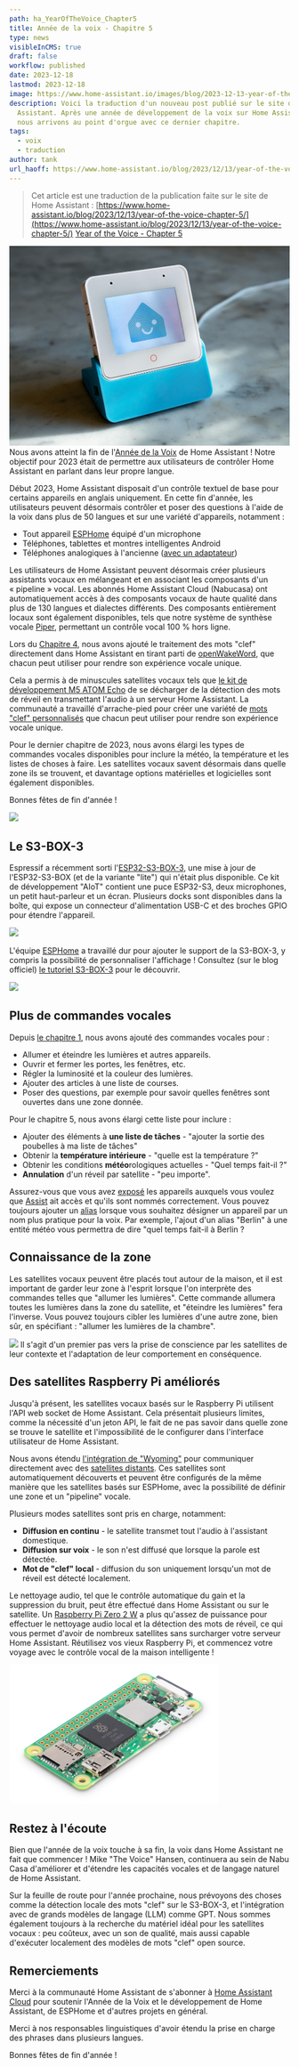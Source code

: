 ```yaml
---
path: ha_YearOfTheVoice_Chapter5
title: Année de la voix - Chapitre 5
type: news
visibleInCMS: true
draft: false
workflow: published
date: 2023-12-18
lastmod: 2023-12-18
image: https://www.home-assistant.io/images/blog/2023-12-13-year-of-the-voice-chapter-5/social.png
description: Voici la traduction d'un nouveau post publié sur le site de Home
  Assistant. Après une année de développement de la voix sur Home Assistant,
  nous arrivons au point d'orgue avec ce dernier chapitre.
tags:
  - voix
  - traduction
author: tank
url_haoff: https://www.home-assistant.io/blog/2023/12/13/year-of-the-voice-chapter-5/
---
```

> Cet article est une traduction de la publication faite sur le site de Home Assistant : [https://www.home-assistant.io/blog/2023/12/13/year-of-the-voice-chapter-5/](https://www.home-assistant.io/blog/2023/12/13/year-of-the-voice-chapter-5/)
> [Year of the Voice - Chapter 5](https://www.home-assistant.io/blog/2023/12/13/year-of-the-voice-chapter-5/)

![](content/news/ha_yearofthevoice_chapter5/img/social.png)
Nous avons atteint la fin de l'[Année de la Voix](https://www.home-assistant.io/blog/2022/12/20/year-of-voice/) de Home Assistant ! Notre objectif pour 2023 était de permettre aux utilisateurs de contrôler Home Assistant en parlant dans leur propre langue.

Début 2023, Home Assistant disposait d'un contrôle textuel de base pour certains appareils en anglais uniquement. En cette fin d'année, les utilisateurs peuvent désormais contrôler et poser des questions à l'aide de la voix dans plus de 50 langues et sur une variété d'appareils, notamment :

- Tout appareil [ESPHome](https://esphome.io/) équipé d'un microphone
- Téléphones, tablettes et montres intelligentes Android
- Téléphones analogiques à l'ancienne ([avec un adaptateur](https://www.home-assistant.io/voice_control/worlds-most-private-voice-assistant/))

Les utilisateurs de Home Assistant peuvent désormais créer plusieurs assistants vocaux en mélangeant et en associant les composants d'un « pipeline » vocal. Les abonnés Home Assistant Cloud (Nabucasa) ont automatiquement accès à des composants vocaux de haute qualité dans plus de 130 langues et dialectes différents. Des composants entièrement locaux sont également disponibles, tels que notre système de synthèse vocale [Piper](https://github.com/rhasspy/piper/), permettant un contrôle vocal 100 % hors ligne.

Lors du [Chapitre 4](https://www.home-assistant.io/blog/2023/10/20/year-of-the-voice-chapter-4/), nous avons ajouté le traitement des mots "clef" directement dans Home Assistant en tirant parti de [openWakeWord](https://github.com/dscripka/openWakeWord), que chacun peut utiliser pour rendre son expérience vocale unique.

Cela a permis à de minuscules satellites vocaux tels que [le kit de développement M5 ATOM Echo](https://www.home-assistant.io/voice_control/thirteen-usd-voice-remote/) de se décharger de la détection des mots de réveil en transmettant l'audio à un serveur Home Assistant. La communauté a travaillé d'arrache-pied pour créer une variété de [mots "clef" personnalisés](https://github.com/fwartner/home-assistant-wakewords-collection) que chacun peut utiliser pour rendre son expérience vocale unique.

Pour le dernier chapitre de 2023, nous avons élargi les types de commandes vocales disponibles pour inclure la météo, la température et les listes de choses à faire. Les satellites vocaux savent désormais dans quelle zone ils se trouvent, et davantage options matérielles et logicielles sont également disponibles.

Bonnes fêtes de fin d'année !

[![](https://markdown-videos-api.jorgenkh.no/youtube/erf7HqTwCGs)](https://youtu.be/erf7HqTwCGs)

## Le S3-BOX-3

Espressif a récemment sorti l'[ESP32-S3-BOX-3](https://www.espressif.com/en/news/ESP32-S3-BOX-3), une mise à jour de l'ESP32-S3-BOX (et de la variante "lite") qui n'était plus disponible. Ce kit de développement "AIoT" contient une puce ESP32-S3, deux microphones, un petit haut-parleur et un écran. Plusieurs docks sont disponibles dans la boîte, qui expose un connecteur d'alimentation USB-C et des broches GPIO pour étendre l'appareil.

[![](https://markdown-videos-api.jorgenkh.no/youtube/73QhFefsbbc)](https://youtu.be/73QhFefsbbc)

L'équipe [ESPHome](https://esphome.io/) a travaillé dur pour ajouter le support de la S3-BOX-3, y compris la possibilité de personnaliser l'affichage ! Consultez (sur le blog officiel) [le tutoriel S3-BOX-3](https://www.home-assistant.io/voice_control/s3_box_voice_assistant/) pour le découvrir.

[![](https://markdown-videos-api.jorgenkh.no/youtube/HQQfaXTbhvc)](https://youtu.be/HQQfaXTbhvc)

## Plus de commandes vocales

Depuis [le chapitre 1](https://www.home-assistant.io/blog/2023/01/26/year-of-the-voice-chapter-1/), nous avons ajouté des commandes vocales pour :

- Allumer et éteindre les lumières et autres appareils.
- Ouvrir et fermer les portes, les fenêtres, etc.
- Régler la luminosité et la couleur des lumières.
- Ajouter des articles à une liste de courses.
- Poser des questions, par exemple pour savoir quelles fenêtres sont ouvertes dans une zone donnée.

Pour le chapitre 5, nous avons élargi cette liste pour inclure :

- Ajouter des éléments à **une liste de tâches** - "ajouter la sortie des poubelles à ma liste de tâches"
- Obtenir la **température intérieure** - "quelle est la température ?"
- Obtenir les conditions **météo**rologiques actuelles - "Quel temps fait-il ?"
- **Annulation** d'un réveil par satellite - "peu importe".

Assurez-vous que vous avez [exposé](https://www.home-assistant.io/voice_control/voice_remote_expose_devices/) les appareils auxquels vous voulez que [Assist](https://www.home-assistant.io/voice_control/) ait accès et qu'ils sont nommés correctement. Vous pouvez toujours ajouter un [alias](https://www.home-assistant.io/voice_control/aliases) lorsque vous souhaitez désigner un appareil par un nom plus pratique pour la voix. Par exemple, l'ajout d'un alias "Berlin" à une entité météo vous permettra de dire "quel temps fait-il à Berlin ?

## Connaissance de la zone

Les satellites vocaux peuvent être placés tout autour de la maison, et il est important de garder leur zone à l'esprit lorsque l'on interprète des commandes telles que "allumer les lumières". Cette commande allumera toutes les lumières dans la zone du satellite, et "éteindre les lumières" fera l'inverse. Vous pouvez toujours cibler les lumières d'une autre zone, bien sûr, en spécifiant : "allumer les lumières de la chambre".

![](https://markdown-videos-api.jorgenkh.no/youtube/pvEe0kVWFNE) Il s'agit d'un premier pas vers la prise de conscience par les satellites de leur contexte et l'adaptation de leur comportement en conséquence.

## Des satellites Raspberry Pi améliorés

Jusqu'à présent, les satellites vocaux basés sur le Raspberry Pi utilisent l'API web socket de Home Assistant. Cela présentait plusieurs limites, comme la nécessité d'un jeton API, le fait de ne pas savoir dans quelle zone se trouve le satellite et l'impossibilité de le configurer dans l'interface utilisateur de Home Assistant.

Nous avons étendu [l'intégration de "Wyoming"](https://github.com/rhasspy/wyoming) pour communiquer directement avec des [satellites distants](https://github.com/rhasspy/wyoming-satellite). Ces satellites sont automatiquement découverts et peuvent être configurés de la même manière que les satellites basés sur ESPHome, avec la possibilité de définir une zone et un "pipeline" vocale.

Plusieurs modes satellites sont pris en charge, notamment:

- **Diffusion en continu** - le satellite transmet tout l'audio à l'assistant domestique.
- **Diffusion sur voix** - le son n'est diffusé que lorsque la parole est détectée.
- **Mot de "clef" local** - diffusion du son uniquement lorsqu'un mot de réveil est détecté localement.

Le nettoyage audio, tel que le contrôle automatique du gain et la suppression du bruit, peut être effectué dans Home Assistant ou sur le satellite. Un [Raspberry Pi Zero 2 W](https://www.raspberrypi.com/products/raspberry-pi-zero-2-w/) a plus qu'assez de puissance pour effectuer le nettoyage audio local et la détection des mots de réveil, ce qui vous permet d'avoir de nombreux satellites sans surcharger votre serveur Home Assistant. Réutilisez vos vieux Raspberry Pi, et commencez votre voyage avec le contrôle vocal de la maison intelligente !

![](content/news/ha_yearofthevoice_chapter5/img/raspberry_pi_zero2w.png)

## Restez à l'écoute

Bien que l'année de la voix touche à sa fin, la voix dans Home Assistant ne fait que commencer ! Mike "The Voice" Hansen, continuera au sein de Nabu Casa d'améliorer et d'étendre les capacités vocales et de langage naturel de Home Assistant.

Sur la feuille de route pour l'année prochaine, nous prévoyons des choses comme la détection locale des mots "clef" sur le S3-BOX-3, et l'intégration avec de grands modèles de langage (LLM) comme GPT. Nous sommes également toujours à la recherche du matériel idéal pour les satellites vocaux : peu coûteux, avec un son de qualité, mais aussi capable d'exécuter localement des modèles de mots "clef" open source.

## Remerciements

Merci à la communauté Home Assistant de s'abonner à [Home Assistant Cloud](https://www.nabucasa.com/) pour soutenir l'Année de la Voix et le développement de Home Assistant, de ESPHome et d'autres projets en général.

Merci à nos responsables linguistiques d'avoir étendu la prise en charge des phrases dans plusieurs langues.

Bonnes fêtes de fin d'année !
